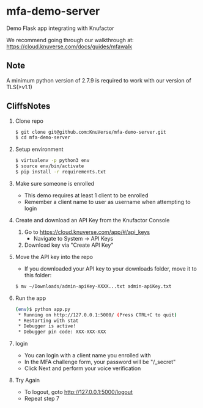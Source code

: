 # mfa-demo-server
Demo Flask app integrating with Knufactor

We recommend going through our walkthrough at: https://cloud.knuverse.com/docs/guides/mfawalk

## Note
A minimum python version of 2.7.9 is required to work with our version of TLS(>v1.1)

## CliffsNotes

1. Clone repo

   ```sh
   $ git clone git@github.com:KnuVerse/mfa-demo-server.git
   $ cd mfa-demo-server
   ```

2. Setup environment

   ```sh
   $ virtualenv -p python3 env
   $ source env/bin/activate
   $ pip install -r requirements.txt
   ```

3. Make sure someone is enrolled
    - This demo requires at least 1 client to be enrolled
    - Remember a client name to user as username when attempting to login

4. Create and download an API Key from the Knufactor Console

   1. Go to https://cloud.knuverse.com/app/#/api_keys
      - Navigate to System -> API Keys
   2. Download key via "Create API Key"

5. Move the API key into the repo

   - If you downloaded your API key to your downloads folder, move it to this folder:
   ```sh
   $ mv ~/Downloads/admin-apiKey-XXXX...txt admin-apiKey.txt
   ```

6. Run the app

   ```sh
   (env)$ python app.py
    * Running on http://127.0.0.1:5000/ (Press CTRL+C to quit)
    * Restarting with stat
    * Debugger is active!
    * Debugger pin code: XXX-XXX-XXX
   ```

7. login
   * You can login with a client name you enrolled with
   * In the MFA challenge form, your password will be "/<username/>_secret"
   * Click Next and perform your voice verification

8. Try Again
   * To logout, goto http://127.0.0.1:5000/logout
   * Repeat step 7


